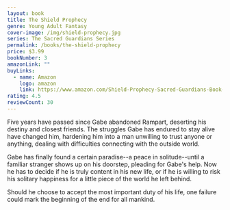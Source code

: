 ```yaml
---
layout: book
title: The Shield Prophecy
genre: Young Adult Fantasy
cover-image: /img/shield-prophecy.jpg
series: The Sacred Guardians Series
permalink: /books/the-shield-prophecy
price: $3.99
bookNumber: 3
amazonLink: ""
buyLinks:
  - name: Amazon
    logo: amazon
    link: https://www.amazon.com/Shield-Prophecy-Sacred-Guardians-Book-ebook/dp/B00AVE60JK/ref=sr_1_1?dchild=1&keywords=shield+prophecy&qid=1593367257&s=digital-text&sr=1-1
rating: 4.5
reviewCount: 30
---
```

Five years have passed since Gabe abandoned Rampart, deserting his destiny and closest friends. The struggles Gabe has endured to stay alive have changed him, hardening him into a man unwilling to trust anyone or anything, dealing with difficulties connecting with the outside world.

Gabe has finally found a certain paradise--a peace in solitude--until a familiar stranger shows up on his doorstep, pleading for Gabe's help. Now he has to decide if he is truly content in his new life, or if he is willing to risk his solitary happiness for a little piece of the world he left behind.

Should he choose to accept the most important duty of his life, one failure could mark the beginning of the end for all mankind.
